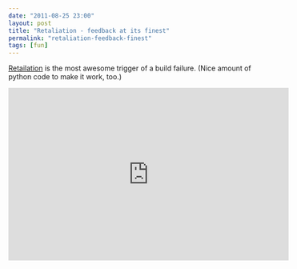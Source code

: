 ```yaml
---
date: "2011-08-25 23:00"
layout: post
title: "Retaliation - feedback at its finest"
permalink: "retaliation-feedback-finest"
tags: [fun]
---
```


<a href="https://github.com/codedance/Retaliation">Retailation</a> is the most awesome trigger of a build failure. (Nice amount of python code to make it work, too.)

<iframe src="http://www.youtube.com/embed/1EGk2rvZe8A" frameborder="0" width="560" height="345"></iframe>
